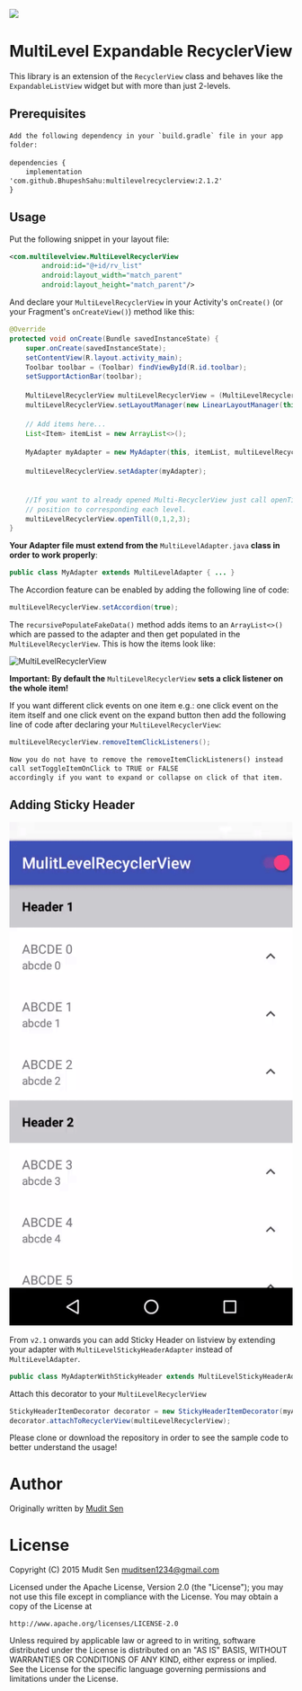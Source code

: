 [![](https://jitpack.io/v/BhupeshSahu/multilevelrecyclerview.svg)](https://jitpack.io/#BhupeshSahu/multilevelrecyclerview)
# MultiLevel Expandable RecyclerView
This library is an extension of the `RecyclerView` class and behaves like the `ExpandableListView` widget but with more than just 2-levels.


## Prerequisites


```
Add the following dependency in your `build.gradle` file in your app folder:

dependencies {
    implementation 'com.github.BhupeshSahu:multilevelrecyclerview:2.1.2'
}
 ```
 
 
## Usage
Put the following snippet in your layout file:
```xml
<com.multilevelview.MultiLevelRecyclerView
        android:id="@+id/rv_list"
        android:layout_width="match_parent"
        android:layout_height="match_parent"/>
```

And declare your `MultiLevelRecyclerView` in your Activity's `onCreate()` (or your Fragment's `onCreateView()`) method like this:
```java
@Override
protected void onCreate(Bundle savedInstanceState) {
    super.onCreate(savedInstanceState);
    setContentView(R.layout.activity_main);
    Toolbar toolbar = (Toolbar) findViewById(R.id.toolbar);
    setSupportActionBar(toolbar);

    MultiLevelRecyclerView multiLevelRecyclerView = (MultiLevelRecyclerView) findViewById(R.id.rv_list);
    multiLevelRecyclerView.setLayoutManager(new LinearLayoutManager(this));

    // Add items here...
    List<Item> itemList = new ArrayList<>();

    MyAdapter myAdapter = new MyAdapter(this, itemList, multiLevelRecyclerView);

    multiLevelRecyclerView.setAdapter(myAdapter);


    //If you want to already opened Multi-RecyclerView just call openTill where is parameter is
    // position to corresponding each level.
    multiLevelRecyclerView.openTill(0,1,2,3);
}
```

**Your Adapter file must extend from the** `MultiLevelAdapter.java` **class in order to work properly**:
```java
public class MyAdapter extends MultiLevelAdapter { ... }
```

The Accordion feature can be enabled by adding the following line of code:
```java
multiLevelRecyclerView.setAccordion(true);
```

The `recursivePopulateFakeData()` method adds items to an `ArrayList<>()` which are passed to the adapter and then get populated in the `MultiLevelRecyclerView`. This is how the items look like:

![MultiLevelRecyclerView][image1]

**Important: By default the** `MultiLevelRecyclerView` **sets a click listener on the whole item!**

If you want different click events on one item e.g.: one click event on the item itself and one click event on the expand button then add the following line of code after declaring your `MultiLevelRecyclerView`:
```java
multiLevelRecyclerView.removeItemClickListeners();
```

```
Now you do not have to remove the removeItemClickListeners() instead call setToggleItemOnClick to TRUE or FALSE
accordingly if you want to expand or collapse on click of that item.
```
## Adding Sticky Header

![Sticky Header][image2]

From `v2.1` onwards you can add Sticky Header on listview by extending your adapter with `MultiLevelStickyHeaderAdapter` instead of `MultiLevelAdapter`.
```java
public class MyAdapterWithStickyHeader extends MultiLevelStickyHeaderAdapter {
```
Attach this decorator to your `MultiLevelRecyclerView`

```java
StickyHeaderItemDecorator decorator = new StickyHeaderItemDecorator(myAdapter);
decorator.attachToRecyclerView(multiLevelRecyclerView);
```

Please clone or download the repository in order to see the sample code to better understand the usage!

# Author

Originally written by [Mudit Sen](https://github.com/muditsen)

# License
Copyright (C) 2015 Mudit Sen <muditsen1234@gmail.com>

Licensed under the Apache License, Version 2.0 (the "License");
you may not use this file except in compliance with the License.
You may obtain a copy of the License at

    http://www.apache.org/licenses/LICENSE-2.0

Unless required by applicable law or agreed to in writing, software
distributed under the License is distributed on an "AS IS" BASIS,
WITHOUT WARRANTIES OR CONDITIONS OF ANY KIND, either express or implied.
See the License for the specific language governing permissions and
limitations under the License.

[//]: # (References)
[image1]: ./images/multilevelrecyclerview-screenshot1.png?raw=true "MultiLevelRecyclerView"
[image2]: ./images/sticky_header_demo.gif?raw=true "StickyHeader"
